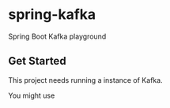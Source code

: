 # spring-kafka
Spring Boot Kafka playground

## Get Started

This project needs running a instance of Kafka.

You might use 
